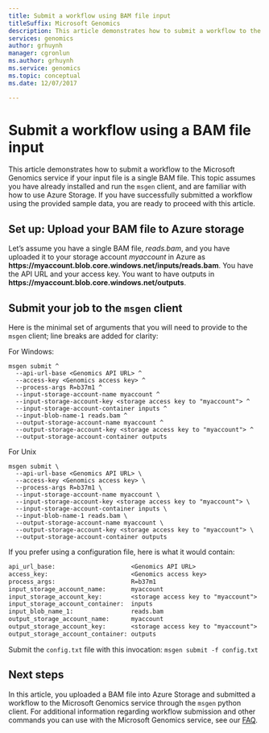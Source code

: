 ```yaml
---
title: Submit a workflow using BAM file input
titleSuffix: Microsoft Genomics
description: This article demonstrates how to submit a workflow to the Microsoft Genomics service if your input file is  a single BAM file.  
services: genomics
author: grhuynh
manager: cgronlun
ms.author: grhuynh
ms.service: genomics
ms.topic: conceptual
ms.date: 12/07/2017

---
```


# Submit a workflow using a BAM file input

This article demonstrates how to submit a workflow to the Microsoft Genomics service if your input file is  a single BAM file. This topic assumes you have already installed and run the `msgen` client, and are familiar with how to use Azure Storage. If you have successfully submitted a workflow using the provided sample data, you are ready to proceed with this article. 

## Set up: Upload your BAM file to Azure storage
Let’s assume you have a single BAM file, *reads.bam*, and you have uploaded it to your storage account *myaccount* in Azure as **https://<span></span>myaccount.blob.core<span></span>.windows<span></span>.net<span></span>/inputs/reads<span></span>.bam<span></span>**. You have the API URL and your access key. You want to have outputs in **https://<span></span>myaccount.blob.core<span></span>.windows<span></span>.net<span></span>/outputs<span></span>**.



## Submit your job to the `msgen` client 


Here is the minimal set of arguments that you will need to provide to the `msgen` client; line breaks are added for clarity:

For Windows:

```
msgen submit ^
  --api-url-base <Genomics API URL> ^
  --access-key <Genomics access key> ^
  --process-args R=b37m1 ^
  --input-storage-account-name myaccount ^
  --input-storage-account-key <storage access key to "myaccount"> ^
  --input-storage-account-container inputs ^
  --input-blob-name-1 reads.bam ^
  --output-storage-account-name myaccount ^
  --output-storage-account-key <storage access key to "myaccount"> ^
  --output-storage-account-container outputs
```


For Unix

```
msgen submit \
  --api-url-base <Genomics API URL> \
  --access-key <Genomics access key> \
  --process-args R=b37m1 \
  --input-storage-account-name myaccount \
  --input-storage-account-key <storage access key to "myaccount"> \
  --input-storage-account-container inputs \
  --input-blob-name-1 reads.bam \
  --output-storage-account-name myaccount \
  --output-storage-account-key <storage access key to "myaccount"> \
  --output-storage-account-container outputs
```


If you prefer using a configuration file, here is what it would contain:

``` config.txt
api_url_base:                     <Genomics API URL>
access_key:                       <Genomics access key>
process_args:                     R=b37m1
input_storage_account_name:       myaccount
input_storage_account_key:        <storage access key to "myaccount">
input_storage_account_container:  inputs
input_blob_name_1:                reads.bam
output_storage_account_name:      myaccount
output_storage_account_key:       <storage access key to "myaccount">
output_storage_account_container: outputs
```

Submit the `config.txt` file with this invocation: `msgen submit -f config.txt`

## Next steps
In this article, you uploaded a BAM file into Azure Storage and submitted a workflow to the Microsoft Genomics service through the `msgen` python client. For additional information regarding workflow submission and other commands you can use with the Microsoft Genomics service, see our [FAQ](frequently-asked-questions-genomics.yml). 
